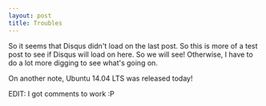 ```yaml
---
layout: post
title: Troubles
---
```


So it seems that Disqus didn't load on the last post. So this is more of a test post to see if Disqus will load on here. So we will see! Otherwise, I have to do a lot more digging to see what's going on.

On another note, Ubuntu 14.04 LTS was released today!

EDIT: I got comments to work :P